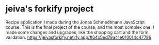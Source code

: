 # jeiva's forkify project

Recipe application I made during the Jonas Schmedtmann JavaScript course. This is the final project of the course, and the most complex one. I made some changes and upgrades, like the shopping cart and the form validation.
https://jeivasforkify.netlify.app/#64c5ed79a41e010014c47789
